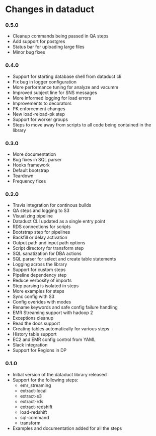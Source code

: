 # Changes in dataduct

### 0.5.0
- Cleanup commands being passed in QA steps
- Add support for postgres
- Status bar for uploading large files
- Minor bug fixes

### 0.4.0
- Support for starting database shell from dataduct cli
- Fix bug in logger configuration
- More performance tuning for analyze and vacumm
- Improved subject line for SNS messages
- More informed logging for load errors
- Improvements to decorators
- PK enforcement changes
- New load-reload-pk step
- Support for worker groups
- Steps to move away from scripts to all code being contained in the library

### 0.3.0
- More documentation
- Bug fixes in SQL parser
- Hooks framework
- Default bootstrap
- Teardown
- Frequency fixes

### 0.2.0
- Travis integration for continous builds
- QA steps and logging to S3
- Visualizing pipeline
- Dataduct CLI updated as a single entry point
- RDS connections for scripts
- Bootstrap step for pipelines
- Backfill or delay activation
- Output path and input path options
- Script directory for transform step
- SQL sanatization for DBA actions
- SQL parser for select and create table statements
- Logging across the library
- Support for custom steps
- Pipeline dependency step
- Reduce verbosity of imports
- Step parsing is isolated in steps
- More examples for steps
- Sync config with S3
- Config overides with modes
- Rename keywords and safe config failure handling
- EMR Streaming support with hadoop 2
- Exceptions cleanup
- Read the docs support
- Creating tables automatically for various steps
- History table support
- EC2 and EMR config control from YAML
- Slack integration
- Support for Regions in DP

### 0.1.0
- Initial version of the dataduct library released
- Support for the following steps:
    - emr_streaming
    - extract-local
    - extract-s3
    - extract-rds
    - extract-redshift
    - load-redshift
    - sql-command
    - transform
- Examples and documentation added for all the steps
